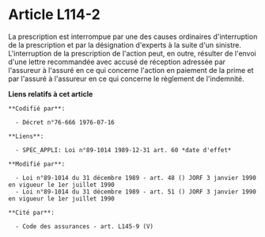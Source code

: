 # Article L114-2

La prescription est interrompue par une des causes ordinaires d'interruption de la prescription et par la désignation
d'experts à la suite d'un sinistre. L'interruption de la prescription de l'action peut, en outre, résulter de l'envoi d'une
lettre recommandée avec accusé de réception adressée par l'assureur à l'assuré en ce qui concerne l'action en paiement de la
prime et par l'assuré à l'assureur en ce qui concerne le règlement de l'indemnité.

**Liens relatifs à cet article**

	**Codifié par**:

	  - Décret n°76-666 1976-07-16

	**Liens**:

	  - SPEC_APPLI: Loi n°89-1014 1989-12-31 art. 60 *date d'effet*

	**Modifié par**:

	  - Loi n°89-1014 du 31 décembre 1989 - art. 48 () JORF 3 janvier 1990 en vigueur le 1er juillet 1990
	  - Loi n°89-1014 du 31 décembre 1989 - art. 51 () JORF 3 janvier 1990 en vigueur le 1er juillet 1990

	**Cité par**:

	  - Code des assurances - art. L145-9 (V)

